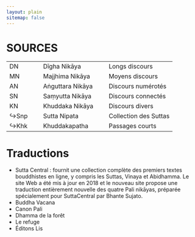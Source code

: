 ```yaml
---
layout: plain
sitemap: false
---
```


# SOURCES


<table class="tablecenter">
<tbody>
<tr>
<td>DN</td>
<td>&nbsp;&nbsp;</td>
<td>Dīgha Nikāya</td>
<td>&nbsp;&nbsp;</td>
<td>Longs discours</td>
</tr>
<tr>
<td>MN</td>
<td>&nbsp;&nbsp;</td>
<td>Majjhima Nikāya</td>
<td>&nbsp;&nbsp;</td>
<td>Moyens discours</td>
</tr>
<tr>
<td>AN</td>
<td>&nbsp;&nbsp;</td>
<td>Aṅguttara Nikāya</td>
<td>&nbsp;&nbsp;</td>
<td>Discours num&eacute;rot&eacute;s</td>
</tr>
<tr>
<td>SN</td>
<td>&nbsp;&nbsp;</td>
<td>Saṃyutta Nikāya</td>
<td>&nbsp;&nbsp;</td>
<td>Discours connect&eacute;s</td>
</tr>
<tr>
<td>KN</td>
<td>&nbsp;&nbsp;</td>
<td>Khuddaka Nikāya</td>
<td>&nbsp;&nbsp;</td>
<td>Discours divers</td>
</tr>
<tr>
<td>&#8618;Snp</td>
<td>&nbsp;&nbsp;</td>
<td>Sutta Nipata</td>
<td>&nbsp;&nbsp;</td>
<td>Collection des Suttas</td>
</tr>
<tr>
<td>&#8618;Khk</td>
<td>&nbsp;&nbsp;</td>
<td>Khuddakapatha</td>
<td>&nbsp;&nbsp;</td>
<td>Passages courts</td>
</tr>
</tbody>
</table>

# Traductions

- Sutta Central : fournit une collection complète des premiers textes bouddhistes en ligne, y compris les Suttas, Vinaya et Abidhamma. Le site Web a été mis à jour en 2018 et le nouveau site propose une traduction entièrement nouvelle des quatre Pali nikāyas, préparée spécialement pour SuttaCentral par Bhante Sujato.
- Buddha Vacana
- Canon Pali
- Dhamma de la forêt
- Le refuge
- Éditons Lis

